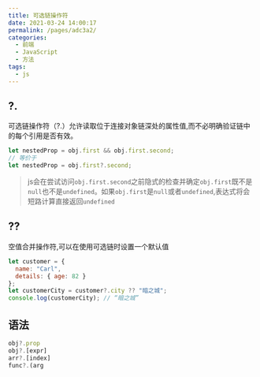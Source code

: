 ```yaml
---
title: 可选链操作符
date: 2021-03-24 14:00:17
permalink: /pages/adc3a2/
categories:
  - 前端
  - JavaScript
  - 方法
tags:
  - js
---
```

## ?.

可选链操作符（?.）允许读取位于连接对象链深处的属性值,而不必明确验证链中的每个引用是否有效。

```js
let nestedProp = obj.first && obj.first.second;
// 等价于
let nestedProp = obj.first?.second;
```

> js会在尝试访问`obj.first.second`之前隐式的检查并确定`obj.first`既不是`null`也不是`undefined`。如果`obj.first`是`null`或者`undefined`,表达式将会短路计算直接返回`undefined`

## ??

空值合并操作符,可以在使用可选链时设置一个默认值

```js
let customer = {
  name: "Carl",
  details: { age: 82 }
};
let customerCity = customer?.city ?? "暗之城";
console.log(customerCity); // “暗之城”
```

## 语法

```js
obj?.prop
obj?.[expr]
arr?.[index]
func?.(arg
```